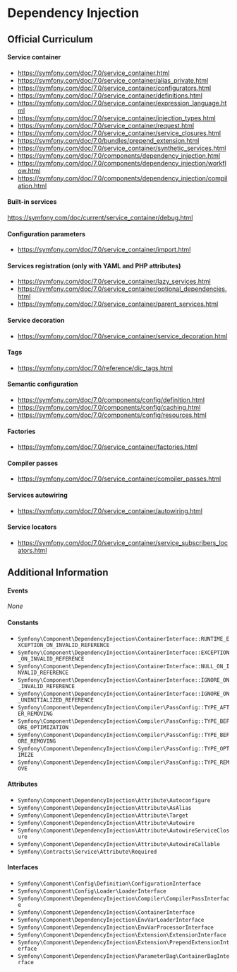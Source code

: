 # Dependency Injection

## Official Curriculum

#### Service container
* https://symfony.com/doc/7.0/service_container.html
* https://symfony.com/doc/7.0/service_container/alias_private.html
* https://symfony.com/doc/7.0/service_container/configurators.html
* https://symfony.com/doc/7.0/service_container/definitions.html
* https://symfony.com/doc/7.0/service_container/expression_language.html
* https://symfony.com/doc/7.0/service_container/injection_types.html
* https://symfony.com/doc/7.0/service_container/request.html
* https://symfony.com/doc/7.0/service_container/service_closures.html
* https://symfony.com/doc/7.0/bundles/prepend_extension.html
* https://symfony.com/doc/7.0/service_container/synthetic_services.html
* https://symfony.com/doc/7.0/components/dependency_injection.html
* https://symfony.com/doc/7.0/components/dependency_injection/workflow.html
* https://symfony.com/doc/7.0/components/dependency_injection/compilation.html
#### Built-in services
https://symfony.com/doc/current/service_container/debug.html
#### Configuration parameters
* https://symfony.com/doc/7.0/service_container/import.html
#### Services registration (only with YAML and PHP attributes)
* https://symfony.com/doc/7.0/service_container/lazy_services.html
* https://symfony.com/doc/7.0/service_container/optional_dependencies.html
* https://symfony.com/doc/7.0/service_container/parent_services.html
#### Service decoration
* https://symfony.com/doc/7.0/service_container/service_decoration.html
#### Tags
* https://symfony.com/doc/7.0/reference/dic_tags.html
#### Semantic configuration
* https://symfony.com/doc/7.0/components/config/definition.html
* https://symfony.com/doc/7.0/components/config/caching.html
* https://symfony.com/doc/7.0/components/config/resources.html
#### Factories
* https://symfony.com/doc/7.0/service_container/factories.html
#### Compiler passes
* https://symfony.com/doc/7.0/service_container/compiler_passes.html
#### Services autowiring
* https://symfony.com/doc/7.0/service_container/autowiring.html
#### Service locators
* https://symfony.com/doc/7.0/service_container/service_subscribers_locators.html

## Additional Information

#### Events
_None_

#### Constants
* `Symfony\Component\DependencyInjection\ContainerInterface::RUNTIME_EXCEPTION_ON_INVALID_REFERENCE`
* `Symfony\Component\DependencyInjection\ContainerInterface::EXCEPTION_ON_INVALID_REFERENCE`
* `Symfony\Component\DependencyInjection\ContainerInterface::NULL_ON_INVALID_REFERENCE`
* `Symfony\Component\DependencyInjection\ContainerInterface::IGNORE_ON_INVALID_REFERENCE`
* `Symfony\Component\DependencyInjection\ContainerInterface::IGNORE_ON_UNINITIALIZED_REFERENCE`
* `Symfony\Component\DependencyInjection\Compiler\PassConfig::TYPE_AFTER_REMOVING`
* `Symfony\Component\DependencyInjection\Compiler\PassConfig::TYPE_BEFORE_OPTIMIZATION`
* `Symfony\Component\DependencyInjection\Compiler\PassConfig::TYPE_BEFORE_REMOVING`
* `Symfony\Component\DependencyInjection\Compiler\PassConfig::TYPE_OPTIMIZE`
* `Symfony\Component\DependencyInjection\Compiler\PassConfig::TYPE_REMOVE`

#### Attributes
* `Symfony\Component\DependencyInjection\Attribute\Autoconfigure`
* `Symfony\Component\DependencyInjection\Attribute\AsAlias`
* `Symfony\Component\DependencyInjection\Attribute\Target`
* `Symfony\Component\DependencyInjection\Attribute\Autowire`
* `Symfony\Component\DependencyInjection\Attribute\AutowireServiceClosure`
* `Symfony\Component\DependencyInjection\Attribute\AutowireCallable`
* `Symfony\Contracts\Service\Attribute\Required`

#### Interfaces
* `Symfony\Component\Config\Definition\ConfigurationInterface`
* `Symfony\Component\Config\Loader\LoaderInterface`
* `Symfony\Component\DependencyInjection\Compiler\CompilerPassInterface`
* `Symfony\Component\DependencyInjection\ContainerInterface`
* `Symfony\Component\DependencyInjection\EnvVarLoaderInterface`
* `Symfony\Component\DependencyInjection\EnvVarProcessorInterface`
* `Symfony\Component\DependencyInjection\Extension\ExtensionInterface`
* `Symfony\Component\DependencyInjection\Extension\PrependExtensionInterface`
* `Symfony\Component\DependencyInjection\ParameterBag\ContainerBagInterface`
